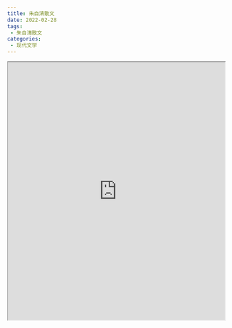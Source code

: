 ```yaml
---
title: 朱自清散文
date: 2022-02-28
tags:
 - 朱自清散文
categories:
 - 现代文学
---
```




<iframe src="https://study-doc.yourtools.icu/pdf/web/viewer.html?file=https://vkceyugu.cdn.bspapp.com/VKCEYUGU-e9075d72-0451-48df-afe1-d46932ae4554/bb961395-73c2-4a91-ae7d-19dc9d91bcaf.pdf" width="100%" height="600px"></iframe>

